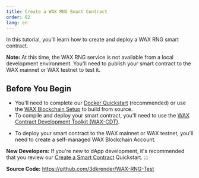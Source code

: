 ```yaml
---
title: Create a WAX RNG Smart Contract
order: 82
lang: en
---
```


In this tutorial, you'll learn how to create and deploy a WAX RNG smart contract.

<strong>Note:</strong> At this time, the WAX RNG service is not available from a local development environment. You'll need to publish your smart contract to the WAX mainnet or WAX testnet to test it.

## Before You Begin

* You'll need to complete our [Docker Quickstart](/docs/dapp-development/docker-setup/) (recommended) or use the [WAX Blockchain Setup](/docs/dapp-development/wax-blockchain-setup/) to build from source.
* To compile and deploy your smart contract, you'll need to use the [WAX Contract Development Toolkit (WAX-CDT)](/docs/dapp-development/wax-cdt/).
<!-- This is not needed -->
<!-- * Install the [WAX Random Number Generator (WAX RNG)](/docs/tutorials/wax-rng/). -->
* To deploy your smart contract to the WAX mainnet or WAX testnet, you'll need to create a self-managed WAX Blockchain Account.

<strong>New Developers:</strong> If you're new to dApp development, it's recommended that you review our [Create a Smart Contract](/docs/dapp-development/wax-cdt) Quickstart.
:::

**Source Code:** 
https://github.com/3dkrender/WAX-RNG-Test
